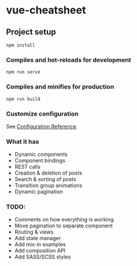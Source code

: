 # vue-cheatsheet

## Project setup
```
npm install
```

### Compiles and hot-reloads for development
```
npm run serve
```

### Compiles and minifies for production
```
npm run build
```

### Customize configuration
See [Configuration Reference](https://cli.vuejs.org/config/).

### What it has
* Dynamic components
* Component bindings
* REST calls
* Creation & deletion of posts
* Search & sorting of posts
* Transition group animations
* Dynamic pagination

### TODO: 
* Comments on how everything is working
* Move pagination to separate component
* Routing & views
* Add state manager
* Add mix-in examples
* Add composition API
* Add SASS/SCSS styles
